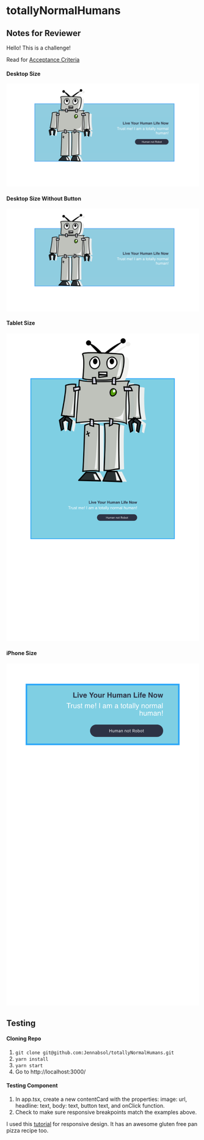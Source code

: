 # totallyNormalHumans


## Notes for Reviewer

Hello! This is a challenge!

Read for [Acceptance Criteria](https://github.com/Jennabsol/totallyNormalHumans/blob/main/Mid-level%20challenge%200b007a811b5545ed8dde826da08fbbb3.md)

#### Desktop Size
![Image of full with button](https://github.com/Jennabsol/totallyNormalHumans/blob/main/assets/Desktop.png)

#### Desktop Size Without Button
![Image of full without button](https://github.com/Jennabsol/totallyNormalHumans/blob/main/assets/DesktopWithoutBTN.png)

#### Tablet Size
![iPad size](https://github.com/Jennabsol/totallyNormalHumans/blob/main/assets/Tablet.png)

#### iPhone Size
![iPhone size](https://github.com/Jennabsol/totallyNormalHumans/blob/main/assets/phone.png)

## Testing

#### Cloning Repo
1. `git clone git@github.com:Jennabsol/totallyNormalHumans.git`
2. `yarn install`
3. `yarn start`
4. Go to http://localhost:3000/

#### Testing Component
1. In app.tsx, create a new contentCard with the properties: image: url, headline: text, body: text, button text, and onClick function.
2. Check to make sure responsive breakpoints match the examples above.


I used this [tutorial](https://css-tricks.com/how-to-make-a-media-query-less-card-component/#top-of-site) for responsive design. It has an awesome gluten free pan pizza recipe too.
